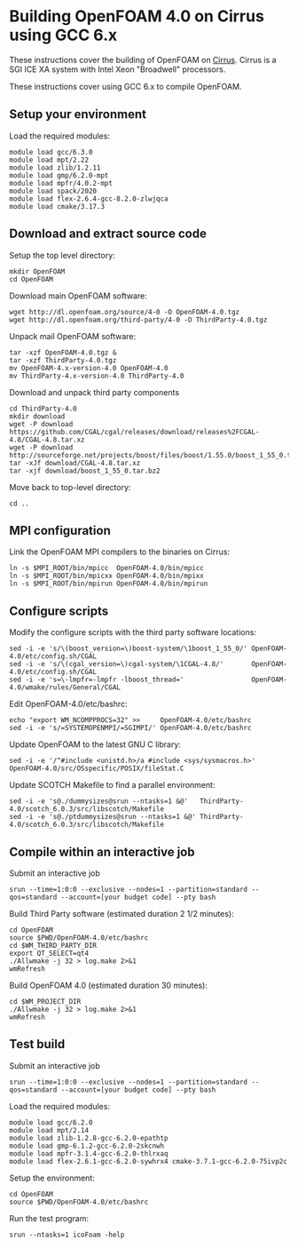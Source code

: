 Building OpenFOAM 4.0 on Cirrus using GCC 6.x
=============================================

These instructions cover the building of OpenFOAM on [Cirrus](http://www.cirrus.ac.uk).
Cirrus is a SGI ICE XA system with Intel Xeon "Broadwell" processors.

These instructions cover using GCC 6.x to compile OpenFOAM.

Setup your environment
----------------------

Load the required modules:

    module load gcc/6.3.0
    module load mpt/2.22
    module load zlib/1.2.11
    module load gmp/6.2.0-mpt
    module load mpfr/4.0.2-mpt
    module load spack/2020
    module load flex-2.6.4-gcc-8.2.0-zlwjqca
    module load cmake/3.17.3 


Download and extract source code
--------------------------------

Setup the top level directory:

    mkdir OpenFOAM
    cd OpenFOAM

Download main OpenFOAM software:

    wget http://dl.openfoam.org/source/4-0 -O OpenFOAM-4.0.tgz
    wget http://dl.openfoam.org/third-party/4-0 -O ThirdParty-4.0.tgz

Unpack mail OpenFOAM software:

    tar -xzf OpenFOAM-4.0.tgz &
    tar -xzf ThirdParty-4.0.tgz
    mv OpenFOAM-4.x-version-4.0 OpenFOAM-4.0
    mv ThirdParty-4.x-version-4.0 ThirdParty-4.0

Download and unpack third party components

    cd ThirdParty-4.0
    mkdir download
    wget -P download https://github.com/CGAL/cgal/releases/download/releases%2FCGAL-4.8/CGAL-4.8.tar.xz
    wget -P download http://sourceforge.net/projects/boost/files/boost/1.55.0/boost_1_55_0.tar.bz2
    tar -xJf download/CGAL-4.8.tar.xz
    tar -xjf download/boost_1_55_0.tar.bz2

Move back to top-level directory:

    cd ..

MPI configuration
-----------------

Link the OpenFOAM MPI compilers to the binaries on Cirrus:

    ln -s $MPI_ROOT/bin/mpicc  OpenFOAM-4.0/bin/mpicc
    ln -s $MPI_ROOT/bin/mpicxx OpenFOAM-4.0/bin/mpixx
    ln -s $MPI_ROOT/bin/mpirun OpenFOAM-4.0/bin/mpirun

Configure scripts
-----------------

Modify the configure scripts with the third party software locations:

    sed -i -e 's/\(boost_version=\)boost-system/\1boost_1_55_0/' OpenFOAM-4.0/etc/config.sh/CGAL
    sed -i -e 's/\(cgal_version=\)cgal-system/\1CGAL-4.8/'       OpenFOAM-4.0/etc/config.sh/CGAL
    sed -i -e 's=\-lmpfr=-lmpfr -lboost_thread='                 OpenFOAM-4.0/wmake/rules/General/CGAL

Edit OpenFOAM-4.0/etc/bashrc:

    echo "export WM_NCOMPPROCS=32" >>     OpenFOAM-4.0/etc/bashrc
    sed -i -e 's/=SYSTEMOPENMPI/=SGIMPI/' OpenFOAM-4.0/etc/bashrc

Update OpenFOAM to the latest GNU C library:

    sed -i -e '/^#include <unistd.h>/a #include <sys/sysmacros.h>' OpenFOAM-4.0/src/OSspecific/POSIX/fileStat.C
    
Update SCOTCH Makefile to find a parallel environment:

    sed -i -e 's@./dummysizes@srun --ntasks=1 &@'   ThirdParty-4.0/scotch_6.0.3/src/libscotch/Makefile
    sed -i -e 's@./ptdummysizes@srun --ntasks=1 &@' ThirdParty-4.0/scotch_6.0.3/src/libscotch/Makefile

Compile within an interactive job
---------------------------------

Submit an interactive job

    srun --time=1:0:0 --exclusive --nodes=1 --partition=standard --qos=standard --account=[your budget code] --pty bash 

Build Third Party software (estimated duration 2 1/2 minutes):

    cd OpenFOAM
    source $PWD/OpenFOAM-4.0/etc/bashrc
    cd $WM_THIRD_PARTY_DIR
    export QT_SELECT=qt4
    ./Allwmake -j 32 > log.make 2>&1
    wmRefresh

Build OpenFOAM 4.0 (estimated duration 30 minutes):

    cd $WM_PROJECT_DIR
    ./Allwmake -j 32 > log.make 2>&1
    wmRefresh

Test build
----------

Submit an interactive job

    srun --time=1:0:0 --exclusive --nodes=1 --partition=standard --qos=standard --account=[your budget code] --pty bash

Load the required modules:

    module load gcc/6.2.0
    module load mpt/2.14
    module load zlib-1.2.8-gcc-6.2.0-epathtp
    module load gmp-6.1.2-gcc-6.2.0-2skcnwh
    module load mpfr-3.1.4-gcc-6.2.0-thlrxaq 
    module load flex-2.6.1-gcc-6.2.0-sywhrx4 cmake-3.7.1-gcc-6.2.0-75ivp2c 

Setup the environment:

    cd OpenFOAM
    source $PWD/OpenFOAM-4.0/etc/bashrc

Run the test program:

    srun --ntasks=1 icoFoam -help

